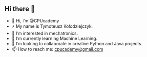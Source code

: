 ## Hi there 👋

- 👋 Hi, I’m @CPUcademy
- ⚡ My name is Tymoteusz Kołodziejczyk.
- 👀 I’m interested in mechatronics.
- 🌱 I’m currently learning Machine Learning.
- 💞️ I’m looking to collaborate in creative Python and Java projects.
- 📫 How to reach me: cpucademy@gmail.com
